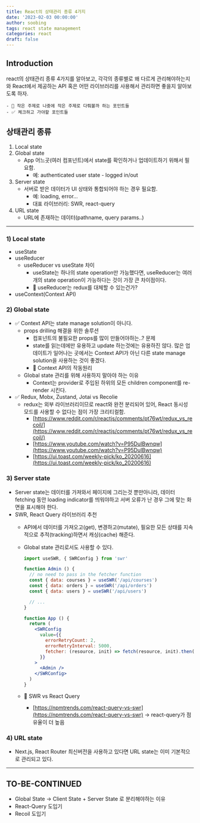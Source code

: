 ```yaml
---
title: React의 상태관리 종류 4가지
date: '2023-02-03 00:00:00'
author: soobing
tags: react state management
categories: react
draft: false
---
```


## Introduction

react의 상태관리 종류 4가지를 알아보고, 각각의 종류별로 왜 다르게 관리해야하는지와 React에서 제공하는 API 혹은 어떤 라이브러리를 사용해서 관리하면 좋을지 알아보도록 하자.

```
- 🐥 작은 주제로 나중에 작은 주제로 다뤄볼까 하는 포인트들
- ✅ 체크하고 가야할 포인트들
```

## 상태관리 종류

1. Local state
2. Global state
    - App 어느곳(여러 컴포넌트)에서 state를 확인하거나 업데이트하기 위해서 필요함.
        - 예: authenticated user state - logged in/out
3. Server state
    - 서버로 받은 데이터가 UI 상태와 통합되어야 하는 경우 필요함.
        - 예: loading, error…
        - 대표 라이브러리: SWR, react-query
4. URL state
    - URL에 존재하는 데이터(pathname, query params..)

-----------
### 1) Local state

- useState
- useReducer
    - useReducer vs useState 차이
        - useState는 하나의 state operation만 가능했다면, useReducer는 여러개의 state operation이 가능하다는 것이 가장 큰 차이점이다.
        - 🐥 useReducer는 redux를 대체할 수 있는건가?
- useContext(Context API)

### 2) Global state

- ✅ Context API는 state manage solution이 아니다.
    - props drilling 해결을 위한 솔루션
        - 컴포넌트의 불필요한 props를 많이 만들어야하는..? 문제
        - state를 읽는데에만 유용하고 update 하는것에는 유용하진 않다. 많은 업데이트가 일어나는 곳에서는 Context API가 아닌 다른 state manage solution을 사용하는 것이 좋겠다.
        - 🐥 Context API의 작동원리
    - Global state 관리를 위해 사용하지 말아야 하는 이유
        - Context는 provider로 주입된 하위의 모든 children component를 re-render 시킨다.
- ✅ Redux, Mobx, Zustand, Jotai vs Recolie
    - redux는 외부 라이브러리이므로 react와 완전 분리되어 있어, React 동시성 모드를 사용할 수 없다는 점이 가장 크리티컬함.
        - [https://www.reddit.com/r/reactjs/comments/pt76wt/redux_vs_recoil/](https://www.reddit.com/r/reactjs/comments/pt76wt/redux_vs_recoil/)
        - [https://www.youtube.com/watch?v=P95DuIBwnqw](https://www.youtube.com/watch?v=P95DuIBwnqw)
        - [https://ui.toast.com/weekly-pick/ko_20200616](https://ui.toast.com/weekly-pick/ko_20200616)

### 3) Server state

- Server state는 데이터를 가져와서 페이지에 그리는것 뿐만아니라, 데이터 fetching 동안 loading indicator를 띄워야하고 서버 오류가 난 경우 그에 맞는 화면을 표시해야 한다.
- SWR, React Query 라이브러리 추천
    - API에서 데이터를 가져오고(get), 변경하고(mutate), 필요한 모든 상태를 지속적으로 추적(tracking)하면서 캐싱(cache) 해준다.
    - Global state 관리로서도 사용할 수 있다.
        
        ```jsx
        import useSWR, { SWRConfig } from 'swr'
        
        function Admin () {
          // no need to pass in the fetcher function
          const { data: courses } = useSWR('/api/courses')
          const { data: orders } = useSWR('/api/orders')
          const { data: users } = useSWR('/api/users')
        
          // ...
        }
        
        function App () {
          return (
            <SWRConfig 
              value={{
                errorRetryCount: 2, 
                errorRetryInterval: 5000,
                fetcher: (resource, init) => fetch(resource, init).then(res => res.json())
              }}
            >
              <Admin />
            </SWRConfig>
          )
        }
        ```
        
    - 🐥 SWR vs React Query
        - [https://npmtrends.com/react-query-vs-swr](https://npmtrends.com/react-query-vs-swr) → react-query가 점유율이 더 높음

### 4) URL state

- Next.js, React Router 최신버전을 사용하고 있다면 URL state는 이미 기본적으로 관리되고 있다.


-----------
## TO-BE-CONTINUED
- Global State → Client State + Server State 로 분리해야하는 이유
- React-Query 도입기
- Recoil 도입기